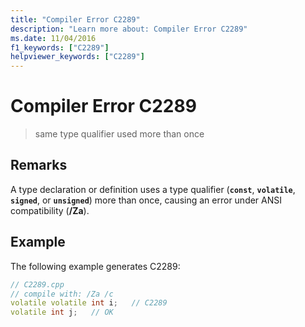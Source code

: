 ```yaml
---
title: "Compiler Error C2289"
description: "Learn more about: Compiler Error C2289"
ms.date: 11/04/2016
f1_keywords: ["C2289"]
helpviewer_keywords: ["C2289"]
---
```

# Compiler Error C2289

> same type qualifier used more than once

## Remarks

A type declaration or definition uses a type qualifier (**`const`**, **`volatile`**, **`signed`**, or **`unsigned`**) more than once, causing an error under ANSI compatibility (**/Za**).

## Example

The following example generates C2289:

```cpp
// C2289.cpp
// compile with: /Za /c
volatile volatile int i;   // C2289
volatile int j;   // OK
```
